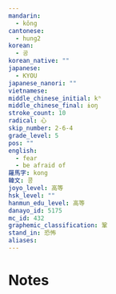 ```yaml
---
mandarin:
  - kǒng
cantonese:
  - hung2
korean:
  - 공
korean_native: ""
japanese:
  - KYOU
japanese_nanori: ""
vietnamese:
middle_chinese_initial: kʰ
middle_chinese_final: ɨoŋ
stroke_count: 10
radical: 心
skip_number: 2-6-4
grade_level: 5
pos: ""
english:
  - fear
  - be afraid of
羅馬字: kong
韓文: 콩
joyo_level: 高等
hsk_level: ""
hanmun_edu_level: 高等
danayo_id: 5175
mc_id: 432
graphemic_classification: 鞏
stand_in: 恐怖
aliases:
---
```


# Notes

